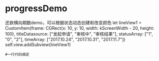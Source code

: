 # progressDemo
还款横向期数demo，可以根据状态动态创建和改变颜色
 let lineView1 = CustomItem(frame: CGRect(x: 10, y: 10, width: kScreenWidth - 20, height: 100), titleDatasource: ["发起申请", "审核中", "审核结果"], statusArray: ["1", "0", "2"], timeArray: ["2017.10.24", "2017.10.31", "2017.11.7"])
        self.view.addSubview(lineView1)

```
#一行代码搞定
```
